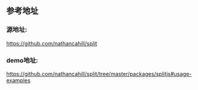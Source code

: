 ## 参考地址

### 源地址:

https://github.com/nathancahill/split


### demo地址:

https://github.com/nathancahill/split/tree/master/packages/splitjs#usage-examples
